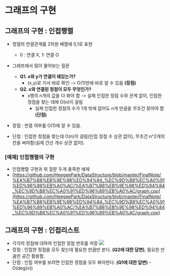 # 그래프의 구현

## 그래프의 구현 : 인접행렬
- 정점의 연결관계를 2차원 배열에 0,1로 표현
	- 0 : 연결 X, 1: 연결 O

- 그래프에서 많이 물어보는 질문
	- **Q1. x와 y가 연결이 돼있는가?**
		- (x,y)로 가서 바로 확인 -> O(1)만에 바로 알 수 있음 **(장점)**
	- **Q2. x와 연결된 정점이 모두 무엇인가?**
		- x행의 n개의 값을 다 봐야 함 -> 실제 인접한 정점 수와 관계 없이, 인접한 정점을 찾는 데에 O(n)이 걸림
			- 실제 인접한 정점의 수가 1개 밖에 없어도 n개 만큼을 무조건 찾아야 함 **(단점)**

- 장점 : 연결 여부를 O(1)에 알 수 있음.
- 단점 : 인접한 정점을 찾는데 O(n)이 걸림(인접 정점 수 상관 없이), 무조건 n^2개의 칸을 써야함(실제 간선 개수 상관 없이). 

### [예제] 인접행렬의 구현
 - 인접행렬 구현과 위 질문 두개 충족한 예제
 - [https://github.com/HeegeePark/DataStructure/blob/master/FinalNote/%EA%B7%B8%EB%9E%98%ED%94%84_%EC%9D%B8%EC%A0%91%ED%96%89%EB%A0%AC/%EA%B7%B8%EB%9E%98%ED%94%84_%EC%9D%B8%EC%A0%91%ED%96%89%EB%A0%AC/graph.cpp](https://github.com/HeegeePark/DataStructure/blob/master/FinalNote/%EA%B7%B8%EB%9E%98%ED%94%84_%EC%9D%B8%EC%A0%91%ED%96%89%EB%A0%AC/%EA%B7%B8%EB%9E%98%ED%94%84_%EC%9D%B8%EC%A0%91%ED%96%89%EB%A0%AC/graph.cpp)

## 그래프의 구현 : 인접리스트
- 각각의 정점에 대하여 인접한 정점 번호를 저장
	 ![](![image](https://user-images.githubusercontent.com/47033052/78647839-12262880-78f6-11ea-8534-f89094299965.png))
- 장점 : 인접한 정점을 모두 찾는데 필요한 만큼만 본다. **(Q2에 대한 답변)**, 필요한 만큼만 공간 활용함.
- 단점 : 인접 여부를 보려면 인접한 정점을 모두 봐야한다. **(Q1에 대한 답변)**
		- O(deg(v))